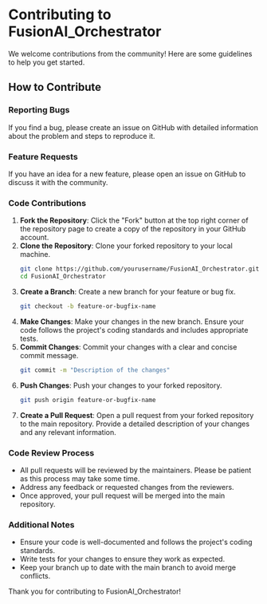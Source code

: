 # Contributing to FusionAI_Orchestrator

We welcome contributions from the community! Here are some guidelines to help you get started.

## How to Contribute

### Reporting Bugs
If you find a bug, please create an issue on GitHub with detailed information about the problem and steps to reproduce it.

### Feature Requests
If you have an idea for a new feature, please open an issue on GitHub to discuss it with the community.

### Code Contributions
1. **Fork the Repository**: Click the "Fork" button at the top right corner of the repository page to create a copy of the repository in your GitHub account.
2. **Clone the Repository**: Clone your forked repository to your local machine.
   ```bash
   git clone https://github.com/yourusername/FusionAI_Orchestrator.git
   cd FusionAI_Orchestrator
   ```
3. **Create a Branch**: Create a new branch for your feature or bug fix.
   ```bash
   git checkout -b feature-or-bugfix-name
   ```
4. **Make Changes**: Make your changes in the new branch. Ensure your code follows the project's coding standards and includes appropriate tests.
5. **Commit Changes**: Commit your changes with a clear and concise commit message.
   ```bash
   git commit -m "Description of the changes"
   ```
6. **Push Changes**: Push your changes to your forked repository.
   ```bash
   git push origin feature-or-bugfix-name
   ```
7. **Create a Pull Request**: Open a pull request from your forked repository to the main repository. Provide a detailed description of your changes and any relevant information.

### Code Review Process
- All pull requests will be reviewed by the maintainers. Please be patient as this process may take some time.
- Address any feedback or requested changes from the reviewers.
- Once approved, your pull request will be merged into the main repository.

### Additional Notes
- Ensure your code is well-documented and follows the project's coding standards.
- Write tests for your changes to ensure they work as expected.
- Keep your branch up to date with the main branch to avoid merge conflicts.

Thank you for contributing to FusionAI_Orchestrator!
